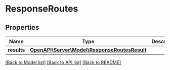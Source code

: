 # ResponseRoutes

## Properties
Name | Type | Description | Notes
------------ | ------------- | ------------- | -------------
**results** | [**OpenAPI\Server\Model\ResponseRoutesResult**](ResponseRoutesResult.md) |  | 

[[Back to Model list]](../README.md#documentation-for-models) [[Back to API list]](../README.md#documentation-for-api-endpoints) [[Back to README]](../README.md)


